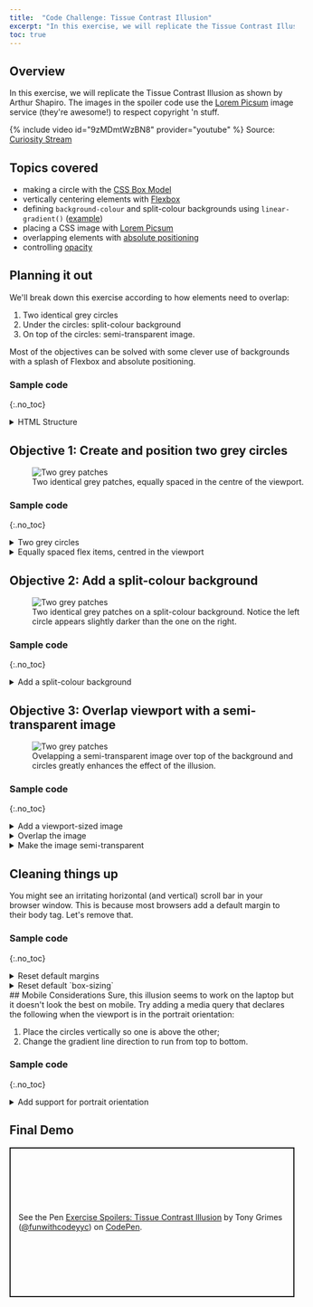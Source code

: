 ```yaml
---
title:  "Code Challenge: Tissue Contrast Illusion"
excerpt: "In this exercise, we will replicate the Tissue Contrast Illusion as shown by Arthur Shapiro."
toc: true
---
```

## Overview
In this exercise, we will replicate the Tissue Contrast Illusion as shown by Arthur Shapiro. The images in the spoiler code use the [Lorem Picsum](https://picsum.photos/) image service (they're awesome!) to respect copyright 'n stuff.

{% include video id="9zMDmtWzBN8" provider="youtube" %}
Source: [Curiosity Stream](https://curiositystream.com/video/1259/brightness-and-contrast)

## Topics covered
- making a circle with the [CSS Box Model](https://developer.mozilla.org/en-US/docs/Web/CSS/CSS_Box_Model/Introduction_to_the_CSS_box_model)
- vertically centering elements with [Flexbox](https://css-tricks.com/snippets/css/a-guide-to-flexbox/)
- defining `background-colour` and split-colour backgrounds using `linear-gradient()` ([example](https://codepen.io/mandymichael/pen/mNPvKo))
- placing a CSS image with [Lorem Picsum](https://picsum.photos/)
- overlapping elements with [absolute positioning](https://youtu.be/P6UgYq3J3Qs)
- controlling [opacity](https://developer.mozilla.org/en-US/docs/Web/CSS/opacity)

## Planning it out
We'll break down this exercise according to how elements need to overlap:

1. Two identical grey circles
2. Under the circles: split-colour background
3. On top of the circles: semi-transparent image.

Most of the objectives can be solved with some clever use of backgrounds with a splash of Flexbox and absolute positioning. 

### Sample code
{:.no_toc}

<details markdown="1">
  <summary>HTML Structure</summary>
```html
<main class="container split-bg">
  <div class="item circle"></div>
  <div class="item circle"></div>
</main>
<div class="image"></div>
```
</details>

## Objective 1: Create and position two grey circles
<figure style="width: 500px" class="align-center">
  <img src="{{ site.url }}{{ site.baseurl }}/assets/images/illusions/tissue-step-1.png" alt="Two grey patches">
  <figcaption>Two identical grey patches, equally spaced in the centre of the viewport.</figcaption>
</figure> 

### Sample code
{:.no_toc}

<details markdown="1">
  <summary>Two grey circles</summary>

```css
.circle {
  /* make it square */
  width: 30vmin;
  height: 30vmin;

  /* make it visible */
  background: grey;

  /* make it circular */
  border-radius: 50%;
}
```

**Video**: New to Viewport units? Check out this excellent summary by Jen Simmons: [Introduction to Viewport Units](https://youtu.be/_sgF8I-Q1Gs){:target="_blank"}.
{:.notice--info}

**Pro tip**: Viewport units are amazing for global layout but try `em/rem` units for smaller layouts such as [cards](https://www.google.com/search?q=ux+card+pattern){:target="_blank"}).
{:.notice--info}

</details>
<details markdown="1">
  <summary>Equally spaced flex items, centred in the viewport</summary>

```css
.container {
  /* change default behaviour of `margin: auto` below */
  display: flex;

  /* explicitly set height to viewport; `margin: auto` needs room to work */
  height: 100vh;
}

.item {
  /* equally distribute extra horizontal/vertical space among flex items; block elements only do this for `margin-left` and `margin-right` */
  margin: auto;
}
```

**Pro tip**: Going to use more Flexbox? Have the [Complete Guide to Flexbox](https://css-tricks.com/snippets/css/a-guide-to-flexbox/){:target="_blank"} open in another tab. It has pictures!
{:.notice--info}
</details>

## Objective 2: Add a split-colour background
<figure style="width: 500px" class="align-center">
  <img src="{{ site.url }}{{ site.baseurl }}/assets/images/illusions/tissue-step-2.png" alt="Two grey patches">
  <figcaption>Two identical grey patches on a split-colour background. Notice the left circle appears slightly darker than the one on the right.</figcaption>
</figure> 

### Sample code
{:.no_toc}

<details markdown="1">
  <summary>Add a split-colour background</summary>

```css
.split-bg {
  /* note: the final `background` declaration overrides the others,
  which are included for clarity but can safely be ignored */

  /* basic gradient; default gradient line direction: bottom to top (0deg)  */
  background: linear-gradient(white, black);

  /* change default direction: left to right (90deg) */
  background: linear-gradient(90deg, white, black);

  /* hide gradient area by adding identical colour stops */
  background: linear-gradient(90deg, white 50%, black 50%);
}
```

**Article**: Everything you ever wanted to know about [CSS Gradients](https://css-tricks.com/css3-gradients/){:target="_blank"}.
{:.notice--info}
</details>

## Objective 3: Overlap viewport with a semi-transparent image
<figure style="width: 500px" class="align-center">
  <img src="{{ site.url }}{{ site.baseurl }}/assets/images/illusions/tissue-step-3.png" alt="Two grey patches">
  <figcaption>Ovelapping a semi-transparent image over top of the background and circles greatly enhances the effect of the illusion.</figcaption>
</figure> 

### Sample code
{:.no_toc}

<details markdown="1">
  <summary>Add a viewport-sized image</summary>

```css
.image {
  /* explicitly set element size to viewport */
  width: 100vw;
  height: 100vh;
  
  /* add full-size, centered background image to element */
  background-image: url('https://picsum.photos/500/500');
  background-size: cover;
  background-position: center;
}
```

**Alternate Solution**: Another valid option is to use an HTML image using an `img` element with the `object-fit` property.
{:.notice--info}
</details>

<details markdown="1">
  <summary>Overlap the image</summary>

```css
.image {
  /* create a new block formatting context and enable `top` and `left` */
  position: absolute;

  /* explicitly move top-left corner of image to top-left corner of <body> */
  top: 0;
  left: 0;
}
```

**Extra Points**: Absolute positioning is the classic method. Step into the future: [explicit item placement with CSS Grid](https://youtu.be/EashgVqboWo){:target="_blank"}
{:.notice--info}

</details>
<details markdown="1">
  <summary>Make the image semi-transparent</summary>

```css
.image {
  /* set element opacity to 50% */
  opacity: 0.5;
}
```
**More Transparency**: `opacity` isn't the only way to create transparency in CSS. Gradients accept `transparent` as a colour keyword and you can add an alpha channel to `rgb()` or `hsl()` when defining colour.
{:.notice--info}

</details>

## Cleaning things up
You might see an irritating horizontal (and vertical) scroll bar in your browser window. This is because most browsers add a default margin to their body tag. Let's remove that.

### Sample code
{:.no_toc}

<details markdown="1">
  <summary>Reset default margins</summary>

```css
body {
  /* remove pesky scroll bars */
  margin: 0;
}
```
</details>
<details markdown="1">
  <summary>Reset default `box-sizing`</summary>
```css
* {
  /* make element width calculations a little more intuitive */
  box-sizing: border-box;
}
```
**Optional**: `box-sizing` doesn't apply to the sample code as written but elements with `padding` might benefit from this handy reset.
{:.notice--info}
</details>
## Mobile Considerations
Sure, this illusion seems to work on the laptop but it doesn't look the best on mobile. Try adding a media query that declares the following when the viewport is in the portrait orientation:

1. Place the circles vertically so one is above the other;
2. Change the gradient line direction to run from top to bottom.

### Sample code
{:.no_toc}

<details markdown="1">
  <summary>Add support for portrait orientation</summary>

```css
@media (orientation: portrait) {
  /* Apply these styles when the screen is in 'portrait' orientation */
  .container {
    /* place circles in an up/down orientation */
    flex-direction: column;
    
    /* change the direction of the split-colour background to match the new direction */
    background: linear-gradient(180deg, white 50%, black 50%);
  }
}
```
**One nail, two hammers**: It turns out that using `display: grid` instead of `flex-direction: column` produces the same results. Why? 'cuz CSS.
{:.notice--info}
</details>

## Final Demo
<p class="codepen" data-height="265" data-theme-id="light" data-default-tab="result" data-user="funwithcodeyyc" data-slug-hash="MWKaode" style="height: 265px; box-sizing: border-box; display: flex; align-items: center; justify-content: center; border: 2px solid; margin: 1em 0; padding: 1em;" data-pen-title="Exercise Spoilers: Tissue Contrast Illusion">
  <span>See the Pen <a href="https://codepen.io/funwithcodeyyc/pen/MWKaode">
  Exercise Spoilers: Tissue Contrast Illusion</a> by Tony Grimes (<a href="https://codepen.io/funwithcodeyyc">@funwithcodeyyc</a>)
  on <a href="https://codepen.io">CodePen</a>.</span>
</p>
<script async src="https://static.codepen.io/assets/embed/ei.js"></script>